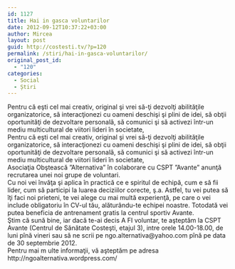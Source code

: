 ```yaml
---
id: 1127
title: Hai in gasca voluntarilor
date: 2012-09-12T10:37:22+03:00
author: Mircea
layout: post
guid: http://costesti.tv/?p=120
permalink: /stiri/hai-in-gasca-voluntarilor/
original_post_id:
  - "120"
categories:
  - Social
  - Știri
---
```

<p style="text-align:left;">
  Pentru că eşti cel mai creativ, original şi vrei să-ţi dezvolţi abilităţile organizatorice, să interacţionezi cu oameni deschişi şi plini de idei, să obţii oportunităţi de dezvoltare personală, să comunici şi să activezi într-un mediu multicultural de viitori lideri în societate,<br /> Pentru că eşti cel mai creativ, original şi vrei să-ţi dezvolţi abilităţile organizatorice, să interacţionezi cu oameni deschişi şi plini de idei, să obţii oportunităţi de dezvoltare personală, să comunici şi să activezi într-un mediu multicultural de viitori lideri în societate,<br /> Asociaţia Obştească ”Alternativa” în colaborare cu CSPT ”Avante” anunţă<br /> recrutarea unei noi grupe de voluntari.<br /> Cu noi vei învăţa şi aplica în practică ce e spiritul de echipă, cum e să fii lider, cum să participi la luarea deciziilor corecte, ş.a. Astfel, tu vei putea să îţi faci noi prieteni, te vei alege cu mai multă experienţă, pe care o vei include obligatoriu în CV-ul tău, alăturându-te echipei noastre. Totodată vei putea beneficia de antrenament gratis la centrul sportiv Avante.<br /> Ştim că sună bine, iar dacă te-ai decis A FI voluntar, te aşteptăm la CSPT Avante (Centrul de Sănătate Costeşti, etajul 3), intre orele 14.00-18.00, de luni pînă vineri sau să ne scrii pe ngo.alternativa@yahoo.com pînă pe data de 30 septembrie 2012.<br /> Pentru mai m ulte informaţii, vă aşteptăm pe adresa http://ngoalternativa.wordpress.com/
</p>